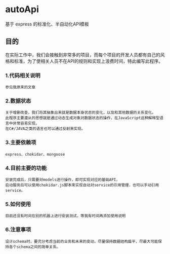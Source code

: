 # autoApi
基于 express 的标准化、半自动化API模板
## 目的
在实际工作中，我们会接触到非常多的项目，而每个项目的开发人员都有自己的风格和标准，为了使相关人员不在API的规则和实现上浪费时间，特此编写此程序。

### 1.代码相关说明
    参见我原来的文章
### 2.数据状态
    关于增删改查，我们将其抽象出来就是数据本身状态的变化，以及和其他数据的关系变化。
    此程序主要遵从的思想就是通过动态生成对象对数据状态的操作，在JavaScript这种解释型语言中非常容易实现，
    在C#/JAVA之类的语言也可以通过反射来实现。
### 3.主要依赖项
    express、chokidar、mongoose
### 4.目前主要的功能
    安装完成后，只需要对models进行操作，即可实现对应的基础API，
    启动服务后可以使用chokidar.js脚本来实现自动对service的引用管理，也可以手动引用service。
### 5.如何使用
    目前还没有时间在别的机器上进行安装测试，等我有时间再添加使用说明
### 6.注意事项
    设计schema时，要充分考虑当前的业务和未来的变动，尽量保持数据结构扁平，尽最大可能保持各个schema之间的简单关系。
